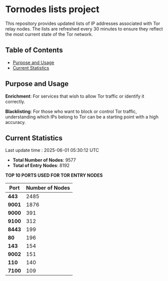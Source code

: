 # Tornodes lists project

This repository provides updated lists of IP addresses associated with Tor relay nodes. The lists are refreshed every 30 minutes to ensure they reflect the most current state of the Tor network.

## Table of Contents

- [Purpose and Usage](#purpose-and-usage)
- [Current Statistics](#current-statistics)


## Purpose and Usage

**Enrichment**: For services that wish to allow Tor traffic or identify it correctly.

**Blacklisting**: For those who want to block or control Tor traffic, understanding which IPs belong to Tor can be a starting point with a high accuracy.

## Current Statistics

Last update time : 2025-06-01 05:30:12 UTC

- **Total Number of Nodes**: 9577
- **Total of Entry Nodes**: 8192

**TOP 10 PORTS USED FOR TOR ENTRY NODES**

| **Port** | **Number of Nodes** |
|------|-----------------|
| **443**   | 2485  |
| **9001**   | 1876  |
| **9000**   | 391  |
| **9100**   | 312  |
| **8443**   | 199  |
| **80**   | 196  |
| **143**   | 154  |
| **9002**   | 151  |
| **110**   | 140  |
| **7100**   | 109  |

